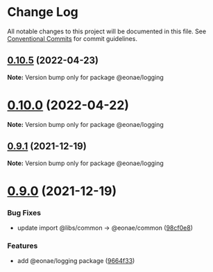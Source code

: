 # Change Log

All notable changes to this project will be documented in this file.
See [Conventional Commits](https://conventionalcommits.org) for commit guidelines.

## [0.10.5](https://github.com/eonae/nodejs-toolbox/compare/v0.10.4...v0.10.5) (2022-04-23)

**Note:** Version bump only for package @eonae/logging





# [0.10.0](https://github.com/eonae/nodejs-toolbox/compare/v0.9.4...v0.10.0) (2022-04-22)

**Note:** Version bump only for package @eonae/logging





## [0.9.1](https://github.com/eonae/nodejs-toolbox/compare/v0.9.0...v0.9.1) (2021-12-19)

**Note:** Version bump only for package @eonae/logging





# [0.9.0](https://github.com/eonae/nodejs-toolbox/compare/v0.8.0...v0.9.0) (2021-12-19)


### Bug Fixes

* update import @libs/common -> @eonae/common ([98cf0e8](https://github.com/eonae/nodejs-toolbox/commit/98cf0e86f328c56e37a4e3b6be1a9bd26641e030))


### Features

* add @eonae/logging package ([9664f33](https://github.com/eonae/nodejs-toolbox/commit/9664f33c7225a66b6b96fbfb12a6a93a154a154b))
